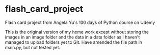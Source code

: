 # flash_card_project
Flash card project from Angela Yu's 100 days of Python course on Udemy

This is the original version of my home work except without storing the images in an image folder and the data in a data folder as I haven't managed to upload folders yet to Git. Have amended the file path in main.py, but not tested yet.
